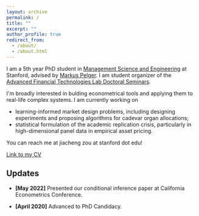```yaml
---
layout: archive
permalink: /
title: ""
excerpt: ""
author_profile: true
redirect_from: 
  - /about/
  - /about.html
---
```

I am a 5th year PhD student in [Management Science and Engineering](https://msande.stanford.edu/) at Stanford, advised by [Markus Pelger](https://mpelger.people.stanford.edu/). I am student organizer of the [Advanced Financial Technologies Lab Doctoral Seminars](https://fintech.stanford.edu/events/doctoral-seminars). 

I'm broadly interested in bulding econometrical tools and applying them to real-life complex systems. I am currently working on
 - learning-informed market design problems, including designing experiments and proposing algorithms for cadevar organ allocations;
 - statistical formulation of the academic replication crisis, particularly in high-dimensional panel data in empirical asset pricing.

You can reach me at jiacheng zou at stanford dot edu!

[Link to my CV](https://drive.google.com/file/d/1JpwM2UUtm8bvMU090gdG5jjB63Kvvg-g/view?usp=sharing)

Updates
------
* **[May 2022]** Presented our conditional inference paper at California Econometrics Conference.

* **[April 2020]** Advanced to PhD Candidacy.

